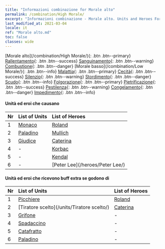 ```yaml
---
title: "Informazioni combinazione for Morale alto"
permalink: /combination/High Morale/
excerpt: "Informazioni combinazione - Morale alto. Units and Heroes Formation."
last_modified_at: 2021-03-04
locale: it
ref: "Morale alto.md"
toc: false
classes: wide
---
```


  [Morale alto](/combination/High Morale/){: .btn .btn--primary} [Rallentamento](/combination/Slow/){: .btn .btn--success} [Sanguinamento](/combination/Bleeding/){: .btn .btn--warning} [Combustione](/combination/Burning/){: .btn .btn--danger} [Morale basso](/combination/Low Morale/){: .btn .btn--info} [Malattia](/combination/Disease/){: .btn .btn--primary} [Cecità](/combination/Blind/){: .btn .btn--success} [Silenzio](/combination/Silence/){: .btn .btn--warning} [Stordimento](/combination/Stun/){: .btn .btn--danger} [Scudo](/combination/Shield/){: .btn .btn--info} [Folgorazione](/combination/Static/){: .btn .btn--primary} [Pietrificazione](/combination/Petrify/){: .btn .btn--success} [Pestilenza](/combination/Plague/){: .btn .btn--warning} [Congelamento](/combination/Freeze/){: .btn .btn--danger} [Impedimento](/combination/Deterrence/){: .btn .btn--info} 


#### Unità ed eroi che causano <Morale alto>

  | Nr |  List of Units  | List of Heroes | 
  |:---|:----------------|:---------------| 
  | 1 | [Monaco](/units/Monaco/) | [Roland](/heroes/Roland/) |
  | 2 | [Paladino](/units/Paladino/) | [Mullich](/heroes/Mullich/) |
  | 3 | [Giudice](/units/Giudice/) | [Caterina](/heroes/Caterina/) |
  | 4 | - | [Korbac](/heroes/Korbac/) |
  | 5 | - | [Kendal](/heroes/Kendal/) |
  | 6 | - | [Peter Lee](/heroes/Peter Lee/) |


#### Unità ed eroi che ricevono buff extra se godono di <Morale alto>

  | Nr |  List of Units  | List of Heroes | 
  |:---|:----------------|:---------------| 
  | 1 | [Picchiere](/units/Picchiere/) | [Roland](/heroes/Roland/) |
  | 2 | [Tiratore scelto](/units/Tiratore scelto/) | [Caterina](/heroes/Caterina/) |
  | 3 | [Grifone](/units/Grifone/) | - |
  | 4 | [Spadaccino](/units/Spadaccino/) | - |
  | 5 | [Catafratto](/units/Catafratto/) | - |
  | 6 | [Paladino](/units/Paladino/) | - |
